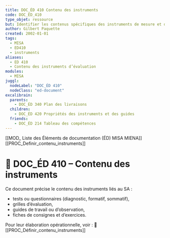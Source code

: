 ```yaml
---
title: DOC_ÉD 410 Contenu des instruments
code: DOC_ÉD_410
type_objet: ressource
but: Identifier les contenus spécifiques des instruments de mesure et de soutien à intégrer au système d’apprentissage (tests, grilles, guides, formulaires).
author: Gilbert Paquette
created: 2002-01-01
tags:
  - MISA
  - ED410
  - instruments
aliases:
  - ED 410
  - Contenu des instruments d’évaluation
modules:
  - MISA
juggl:
  nodeLabel: "DOC_ÉD 410"
  nodeClass: "ed-document"
excalibrain:
  parents:
    - DOC_ÉD 340 Plan des livraisons
  children:
    - DOC_ÉD 420 Propriétés des instruments et des guides
  friends:
    - DOC_ÉD 214 Tableau des compétences
---
```

[[MOD_ Liste des Éléments de documentation (ÉD) MISA MIENA]] 
[[PROC_Definir_contenu_instruments]] 
# 📘 DOC_ÉD 410 – Contenu des instruments

Ce document précise le contenu des instruments liés au SA :
- tests ou questionnaires (diagnostic, formatif, sommatif),
- grilles d’évaluation,
- guides de travail ou d’observation,
- fiches de consignes et d’exercices.

Pour leur élaboration opérationnelle, voir : 🔗 [[PROC_Définir_contenu_instruments]]
